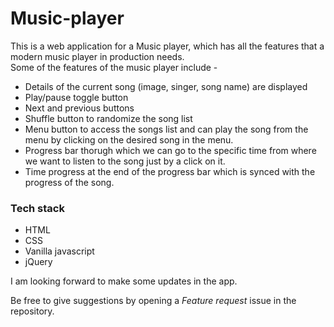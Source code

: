 # Music-player

This is a web application for a Music player, which has all the features that a modern music player in production needs.  
Some of the features of the music player include -
+ Details of the current song (image, singer, song name) are displayed
+ Play/pause toggle button
+ Next and previous buttons
+ Shuffle button to randomize the song list
+ Menu button to access the songs list and can play the song from the menu by clicking on the desired song in the menu.
+ Progress bar thorugh which we can go to the specific time from where we want to listen to the song just by a click on it.
+ Time progress at the end of the progress bar which is synced with the progress of the song.


### Tech stack
+ HTML
+ CSS
+ Vanilla javascript
+ jQuery

I am looking forward to make some updates in the app.  

Be free to give suggestions by opening a *Feature request* issue in the repository.
